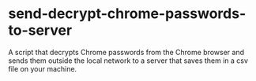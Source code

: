 # send-decrypt-chrome-passwords-to-server
A script that decrypts Chrome passwords from the Chrome browser and sends them outside the local network to a server that saves them in a csv file on your machine.
